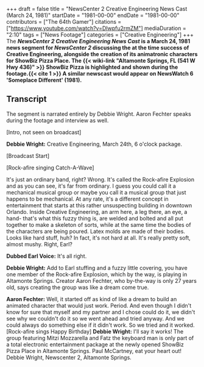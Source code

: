 +++
draft = false
title = "NewsCenter 2 Creative Engineering News Cast (March 24, 1981)"
startDate = "1981-00-00"
endDate = "1981-00-00"
contributors = ["The 64th Gamer"]
citations = ["https://www.youtube.com/watch?v=DIwpfu2rmZM"]
mediaDuration = "2:10"
tags = ["News Footage"]
categories = ["Creative Engineering"]
+++
The ***NewsCenter 2 Creative Engineering News Cast* is a March 24, 1981 news segment for *NewsCenter 2* discussing the at the time success of Creative Engineering, alongside the creation of its animatronic characters for ShowBiz Pizza Place.
The {{< wiki-link "Altamonte Springs, FL (541 W Hwy 436)" >}} ShowBiz Pizza is highlighted and shown during the footage.{{< cite 1 >}} A similar newscast would appear on NewsWatch 6 'Someplace Different' (1981).**

## Transcript

The segment is narrated entirely by Debbie Wright. Aaron Fechter speaks during the footage and interview as well.

[Intro, not seen on broadcast]

**Debbie Wright:** Creative Engineering, March 24th, 6 o'clock package.

[Broadcast Start]

[Rock-afire singing Catch-A-Wave]

It's just an ordinary band, right? Wrong. It's called the Rock-afire Explosion and as you can see, it's far from ordinary. I guess you could call it a mechanical musical group or maybe you call it a musical group that just happens to be mechanical. At any rate, it's a different concept in entertainment that starts at this rather unsuspecting building in downtown Orlando. Inside Creative Engineering, an arm here, a leg there, an eye, a hand- that's what this fuzzy thing is, are welded and bolted and all put together to make a skeleton of sorts, while at the same time the bodies of the characters are being poured. Latex molds are made of their bodies. Looks like hard stuff, huh? In fact, it's not hard at all. It's really pretty soft, almost mushy. Right, Earl?

**Dubbed Earl Voice:** It's all right.

**Debbie Wright:** Add to Earl stuffing and a fuzzy little covering, you have one member of the Rock-afire Explosion, which by the way, is playing in Altamonte Springs. Creator Aaron Fechter, who by-the-way is only 27 years old, says creating the group was like a dream come true.

**Aaron Fechter:** Well, it started off as kind of like a dream to build an animated character that would just work. Period. And even though I didn't know for sure that myself and my partner and I chose could do it, we didn't see why we couldn't do it so we went ahead and tried anyway. And we could always do something else if it didn't work. So we tried and it worked.
[Rock-afire sings Happy Birthday]
**Debbie Wright:** I'll say it works! The group featuring Mitzi Mozzarella and Fatz the keyboard man is only part of a total electronic entertainment package at the newly opened ShowBiz Pizza Place in Altamonte Springs. Paul McCartney, eat your heart out! Debbie Wright, Newscenter 2, Altamonte Springs.
